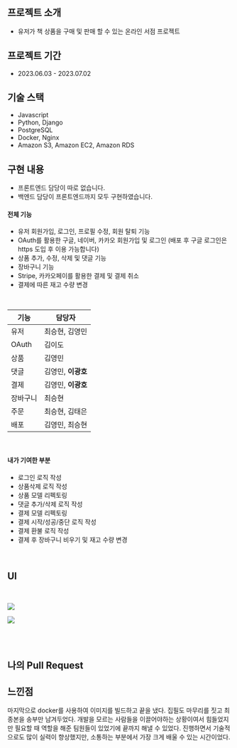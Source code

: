 ## 프로젝트 소개

- 유저가 책 상품을 구매 및 판매 할 수 있는 온라인 서점 프로젝트

## 프로젝트 기간

- 2023.06.03 - 2023.07.02

## 기술 스택

- Javascript
- Python, Django
- PostgreSQL
- Docker, Nginx
- Amazon S3, Amazon EC2, Amazon RDS

## 구현 내용

- 프론트엔드 담당이 따로 없습니다.
- 백엔드 담당이 프론트엔드까지 모두 구현하였습니다.
 
#### 전체 기능
- 유저 회원가입, 로그인, 프로필 수정, 회원 탈퇴 기능
- OAuth를 활용한 구글, 네이버, 카카오 회원가입 및 로그인
  (배포 후 구글 로그인은 https 도입 후 이용 가능합니다)
- 상품 추가, 수정, 삭제 및 댓글 기능
- 장바구니 기능
- Stripe, 카카오페이를 활용한 결제 및 결제 취소
- 결제에 따른 재고 수량 변경

<br>

| 기능 | 담당자 |
|---------|--------|
|유저|최승현, 김영민|
|OAuth|김이도|
|상품|김영민|
|댓글|김영민, **이광호**|
|결제|김영민, **이광호**|
|장바구니|최승현|
|주문|최승현, 김태은|
|배포|김영민, 최승현|

<br>

#### 내가 기여한 부분 

- 로그인 로직 작성
- 상품삭제 로직 작성
- 상품 모델 리펙토링
- 댓글 추가/삭제 로직 작성
- 결제 모델 리펙토링
- 결제 시작/성공/중단 로직 작성
- 결제 환불 로직 작성
- 결제 후 장바구니 비우기 및 재고 수량 변경

<br>


## UI 

<br>

![](https://velog.velcdn.com/images/iankimdev/post/47e4db0e-dd74-4c0e-b9b5-164a495db8c7/image.png)


![](https://velog.velcdn.com/images/iankimdev/post/1cff1f05-c54f-4dfb-9a7e-73a6349fe880/image.png)


<br>
<br>

## 나의 Pull Request





## 느낀점
마지막으로 docker를 사용하여 이미지를 빌드하고 끝을 냈다. 집필도 마무리를 짓고 최종본을 송부만 남겨두었다. 개발을 모르는 사람들을 이끌어야하는 상황이여서 힘들었지만 필요할 때 역할을 해준 팀원들이 있었기에 끝까지 해낼 수 있었다. 진행하면서 기술적으로도 많이 실력이 향상했지만, 소통하는 부분에서 가장 크게 배울 수 있는 시간이었다.
